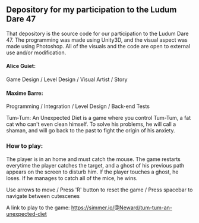 ## Depository for my participation to the Ludum Dare 47

That depository is the source code for our participation to the Ludum Dare 47. The programming was made using Unity3D, and the visual aspect was made using Photoshop. All of the visuals and the code are open to external use and/or modification.

#### Alice Guiet:
Game Design / Level Design / Visual Artist / Story

#### Maxime Barre:
Programming / Integration / Level Design / Back-end Tests 

Tum-Tum: An Unexpected Diet is a game where you control Tum-Tum, a fat cat who can't even clean himself. To solve his problems, he will call a shaman, and will go back to the past to fight the origin of his anxiety.

### How to play:

The player is in an home and must catch the mouse. The game restarts everytime the player catches the target, and a ghost of his previous path appears on the screen to disturb him. If the player touches a ghost, he loses. If he manages to catch all of the mice, he wins.

Use arrows to move / Press 'R' button to reset the game / Press spacebar to navigate between cutescenes

A link to play to the game: https://simmer.io/@Neward/tum-tum-an-unexpected-diet

